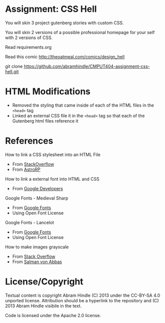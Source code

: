 # Assignment: CSS Hell

You will skin 3 project gutenberg stories with custom CSS.

You will skin 2 versions of a possible professional homepage for your
self with 2 versions of CSS.

Read requirements.org

Read this comic http://theoatmeal.com/comics/design_hell

git clone https://github.com/abramhindle/CMPUT404-assignment-css-hell.git

# HTML Modifications

- Removed the styling that came inside of each of the HTML files in the `<head>` tag
- Linked an external CSS file it in the `<head>` tag so that each of the Gutenberg html files reference it

# References

How to link a CSS stylesheet into an HTML File

- From [StackOverflow](https://stackoverflow.com/a/38337315)
- From [AstroRP](https://stackoverflow.com/users/5890294/astrorp)

How to link a external font into HTML and CSS

- From [Google Developers](https://developers.google.com/fonts/docs/getting_started)

Google Fonts - Medieval Sharp

- From [Google Fonts](https://fonts.google.com/specimen/MedievalSharp?preview.text_type=custom&sidebar.open=true&selection.family=MedievalSharp#about)
- Using Open Font License

Google Fonts - Lancelot

- From [Google Fonts](https://fonts.google.com/specimen/Lancelot?query=lanc&preview.text_type=custom&sidebar.open=true&selection.family=Lancelot)
- Using Open Font License

How to make images grayscale

- From [Stack Overflow](https://stackoverflow.com/a/8612047)
- From [Salman von Abbas](https://stackoverflow.com/users/362006/salman-von-abbas)

# License/Copyright

Textual content is copyright Abram Hindle (C) 2013 under the CC-BY-SA
4.0 unported license. Attribution should be a hyperlink to the
repository and (C) 2013 Abram Hindle visibile in the text.

Code is licensed under the Apache 2.0 license.
